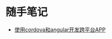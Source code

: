 # 随手笔记

* [使用cordova和angular开发跨平台APP](https://github.com/zuojianghua/xdd/blob/master/cordova%26angular.md)
